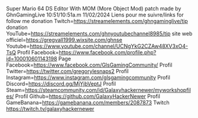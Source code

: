 Super Mario 64 DS Editor With MOM (More Object Mod) patch made by
GhnGamingLive 10:51/10:51a.m 11/02/2024
Liens pour me suivre/links for follow me
donation Twitch=https://streamelements.com/ghngaminglive/tip
donation YouTube=https://streamelements.com/ghnyoutubechannel8985/tip
site web officiel=https://gregvall1999.wixsite.com/ghnse
Youtube=https://www.youtube.com/channel/UCNgYkG2CZAw48XV3xO4-TsQ
Profil Facebook=https://www.facebook.com/profile.php?id=100010601143198
Page Facebook=https://www.facebook.com/GlsGamingCommunity/
Profil Twitter=https://twitter.com/gregorylesnaps2
Profil Instagram=https://www.instagram.com/glsgamingcommunity
Profil Discord=https://discord.gg/MjYjbVeptJ
Profil Steam=https://steamcommunity.com/id/Galaxyhackernewer/myworkshopfiles/
Profil Github=https://github.com/GalaxyHackerNewer
Profil GameBanana=https://gamebanana.com/members/2087873
Twitch https://twitch.tv/galaxyhackernewer
